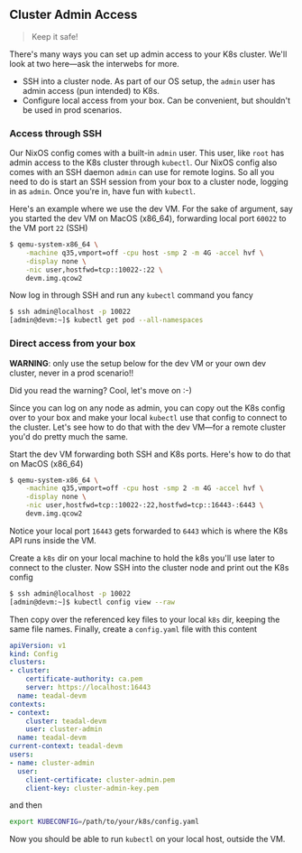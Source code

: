 Cluster Admin Access
--------------------
> Keep it safe!

There's many ways you can set up admin access to your K8s cluster.
We'll look at two here—ask the interwebs for more.

- SSH into a cluster node. As part of our OS setup, the `admin`
  user has admin access (pun intended) to K8s.
- Configure local access from your box. Can be convenient, but
  shouldn't be used in prod scenarios.


### Access through SSH

Our NixOS config comes with a built-in `admin` user. This user,
like `root` has admin access to the K8s cluster through `kubectl`.
Our NixOS config also comes with an SSH daemon `admin` can use for
remote logins. So all you need to do is start an SSH session from
your box to a cluster node, logging in as `admin`. Once you're in,
have fun with `kubectl`.

Here's an example where we use the dev VM. For the sake of argument,
say you started the dev VM on MacOS (x86_64), forwarding local port
`60022` to the VM port `22` (SSH)

```bash
$ qemu-system-x86_64 \
    -machine q35,vmport=off -cpu host -smp 2 -m 4G -accel hvf \
    -display none \
    -nic user,hostfwd=tcp::10022-:22 \
    devm.img.qcow2
```

Now log in through SSH and run any `kubectl` command you fancy

```bash
$ ssh admin@localhost -p 10022
[admin@devm:~]$ kubectl get pod --all-namespaces
```


### Direct access from your box

**WARNING**: only use the setup below for the dev VM or your own
dev cluster, never in a prod scenario!!

Did you read the warning? Cool, let's move on :-)

Since you can log on any node as admin, you can copy out the K8s
config over to your box and make your local `kubectl` use that
config to connect to the cluster. Let's see how to do that with
the dev VM—for a remote cluster you'd do pretty much the same.

Start the dev VM forwarding both SSH and K8s ports. Here's how to
do that on MacOS (x86_64)

```bash
$ qemu-system-x86_64 \
    -machine q35,vmport=off -cpu host -smp 2 -m 4G -accel hvf \
    -display none \
    -nic user,hostfwd=tcp::10022-:22,hostfwd=tcp::16443-:6443 \
    devm.img.qcow2
```

Notice your local port `16443` gets forwarded to `6443` which is
where the K8s API runs inside the VM.

Create a `k8s` dir on your local machine to hold the k8s you'll use
later to connect to the cluster. Now SSH into the cluster node and
print out the K8s config

```bash
$ ssh admin@localhost -p 10022
[admin@devm:~]$ kubectl config view --raw
```

Then copy over the referenced key files to your local `k8s` dir,
keeping the same file names. Finally, create a `config.yaml` file
with this content

```yaml
apiVersion: v1
kind: Config
clusters:
- cluster:
    certificate-authority: ca.pem
    server: https://localhost:16443
  name: teadal-devm
contexts:
- context:
    cluster: teadal-devm
    user: cluster-admin
  name: teadal-devm
current-context: teadal-devm
users:
- name: cluster-admin
  user:
    client-certificate: cluster-admin.pem
    client-key: cluster-admin-key.pem
```

and then

```bash
export KUBECONFIG=/path/to/your/k8s/config.yaml
```

Now you should be able to run `kubectl` on your local host, outside
the VM.
